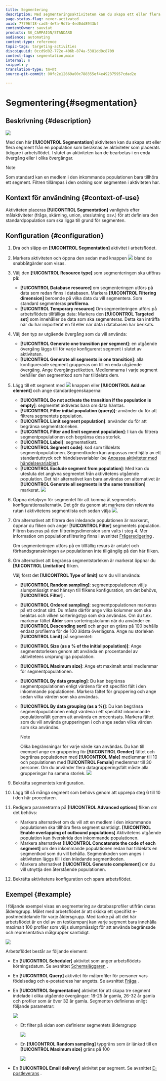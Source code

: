 ```yaml
---
title: Segmentering
description: Med segmenteringsaktiviteten kan du skapa ett eller flera segment från en population som beräknas av aktiviteter som placerats tidigare i arbetsflödet.
page-status-flag: never-activated
uuid: 77796f18-cad5-4e7a-9d7b-4ed0dd8943bf
contentOwner: sauviat
products: SG_CAMPAIGN/STANDARD
audience: automating
content-type: reference
topic-tags: targeting-activities
discoiquuid: 0ccd9d02-772e-406b-874a-5381dd0c8709
context-tags: segmentation,main
internal: n
snippet: y
translation-type: tm+mt
source-git-commit: 00fc2e12669a00c788355ef4e492375957cdad2e

---
```



# Segmentering{#segmentation}

## Beskrivning {#description}

![](assets/segmentation.png)

Med den här **[!UICONTROL Segmentation]** aktiviteten kan du skapa ett eller flera segment från en population som beräknas av aktiviteter som placerats tidigare i arbetsflödet. I slutet av aktiviteten kan de bearbetas i en enda övergång eller i olika övergångar.

>[!NOTE]
>
>Som standard kan en medlem i den inkommande populationen bara tillhöra ett segment. Filtren tillämpas i den ordning som segmenten i aktiviteten har.

## Kontext för användning {#context-of-use}

Aktiviteten placeras **[!UICONTROL Segmentation]** vanligtvis efter målaktiviteter (fråga, skärning, union, uteslutning osv.) för att definiera den standardpopulation som ska ligga till grund för segmenten.

## Konfiguration {#configuration}

1. Dra och släpp en **[!UICONTROL Segmentation]** aktivitet i arbetsflödet.
1. Markera aktiviteten och öppna den sedan med knappen ![](assets/edit_darkgrey-24px.png) bland de snabbåtgärder som visas.
1. Välj den **[!UICONTROL Resource type]** som segmenteringen ska utföras på:

   * **[!UICONTROL Database resource]** om segmenteringen utförs på data som redan finns i databasen. Markera **[!UICONTROL Filtering dimension]** beroende på vilka data du vill segmentera. Som standard segmenteras **profilerna**.
   * **[!UICONTROL Temporary resource]** Om segmenteringen utförs på arbetsflödets tillfälliga data: Markera den **[!UICONTROL Targeted set]** som innehåller de data som ska segmenteras. Detta kan inträffa när du har importerat en fil eller när data i databasen har berikats.

1. Välj den typ av utgående övergång som du vill använda:

   * **[!UICONTROL Generate one transition per segment]**: en utgående övergång läggs till för varje konfigurerat segment i slutet av aktiviteten.
   * **[!UICONTROL Generate all segments in one transition]**: alla konfigurerade segment grupperas om till en enda utgående övergång. Ange övergångsetiketten. Medlemmarna i varje segment behåller den segmentkod som har tilldelats dem.

1. Lägg till ett segment med ![](assets/add_darkgrey-24px.png) knappen eller **[!UICONTROL Add an element]** och ange standardegenskaperna:

   * **[!UICONTROL Do not activate the transition if the population is empty]**: segmentet aktiveras bara om data hämtas.
   * **[!UICONTROL Filter initial population (query)]**: använder du för att filtrera segmentets population.
   * **[!UICONTROL Limit segment population]**: använder du för att begränsa segmentstorleken.
   * **[!UICONTROL Filter and limit segment population]**: I kan du filtrera segmentpopulationen och begränsa dess storlek.
   * **[!UICONTROL Label]**: segmentetikett.
   * **[!UICONTROL Segment code]**: kod som tilldelats segmentpopulationen. Segmentkoden kan anpassas med hjälp av ett standarduttryck och händelsevariabler (se [Anpassa aktiviteter med händelsevariabler](../../automating/using/calling-a-workflow-with-external-parameters.md#customizing-activities-with-events-variables)).
   * **[!UICONTROL Exclude segment from population]**: Med kan du utesluta det angivna segmentet från aktivitetens utgående population. Det här alternativet kan bara användas om alternativet är **[!UICONTROL Generate all segments in the same transition]** markerat.
   ![](assets/wkf_segment_new_segment.png)

1. Öppna detaljvyn för segmentet för att komma åt segmentets konfigurationsalternativ. Det gör du genom att markera den relevanta rutan i aktivitetens segmentlista och sedan välja ![](assets/wkf_segment_parameters_24px.png).
1. Om alternativet att filtrera den inledande populationen är markerat, öppnar du fliken och anger **[!UICONTROL Filter]** segmentets population. Filtren baseras på den filtreringsdimension som valts i steg 4. Mer information om populationsfiltrering finns i avsnittet [Frågeredigering](../../automating/using/editing-queries.md) .

   Om segmenteringen utförs på en tillfällig resurs är antalet och förhandsgranskningen av populationen inte tillgänglig på den här fliken.

1. Om alternativet att begränsa segmentstorleken är markerat öppnar du **[!UICONTROL Limitation]** fliken.

   Välj först det **[!UICONTROL Type of limit]** som du vill använda:

   * **[!UICONTROL Random sampling]**: segmentpopulationen väljs slumpmässigt med hänsyn till flikens konfiguration, om det behövs, **[!UICONTROL Filter]** .
   * **[!UICONTROL Ordered sampling]**: segmentpopulationen markeras på ett ordnat sätt. Du måste därför ange vilka kolumner som ska beaktas och vilken sorteringstyp som ska användas. Om du t.ex. markerar fältet **Ålder** som sorteringskolumn när du använder en **[!UICONTROL Descending sort]** och anger en gräns på 100 behålls endast profilerna för de 100 äldsta överlägsna.
   Ange nu storleken **[!UICONTROL Limit]** på segmentet:

   * **[!UICONTROL Size (as a % of the initial population)]**: Ange segmentstorleken genom att använda en procentandel av aktivitetens ursprungliga population.
   * **[!UICONTROL Maximum size]**: Ange ett maximalt antal medlemmar för segmentpopulationen.
   * **[!UICONTROL By data grouping]**: Du kan begränsa segmentpopulationen enligt värdena för ett specifikt fält i den inkommande populationen. Markera fältet för gruppering och ange sedan vilka värden som ska användas.
   * **[!UICONTROL By data grouping (as a %)]**: Du kan begränsa segmentpopulationen enligt värdena i ett specifikt inkommande populationsfält genom att använda en procentsats. Markera fältet som du vill använda grupperingen i och ange sedan vilka värden som ska användas.

      >[!NOTE]
      >
      >Olika begränsningar för varje värde kan användas. Du kan till exempel ange en gruppering för **[!UICONTROL Gender]** fältet och begränsa populationen med **[!UICONTROL Male]** medlemmar till 10 och populationen med **[!UICONTROL Female]** medlemmar till 30 personer. Om du använder flera datagrupperingsfält måste alla grupperingar ha samma storlek.
   ![](assets/wkf_segment_limit_by_grouping.png)

1. Bekräfta segmentets konfiguration.
1. Lägg till så många segment som behövs genom att upprepa steg 6 till 10 i den här proceduren.
1. Redigera parametrarna på **[!UICONTROL Advanced options]** fliken om det behövs:

   * Markera alternativet om du vill att en medlem i den inkommande populationen ska tillhöra flera segment samtidigt. **[!UICONTROL Enable overlapping of outbound populations]** Aktivitetens utgående population kan överskrida den inkommande populationen.
   * Markera alternativet **[!UICONTROL Concatenate the code of each segment]** om den inkommande populationen redan har tilldelats en segmentkod som du vill behålla. Segmentkoden som anges i aktiviteten läggs till i den inledande segmentkoden.
   * Markera alternativet **[!UICONTROL Generate complement]** om du vill utnyttja den återstående populationen.

1. Bekräfta aktivitetens konfiguration och spara arbetsflödet.

## Exempel {#example}

I följande exempel visas en segmentering av databasprofiler utifrån deras åldersgrupp. Målet med arbetsflödet är att skicka ett specifikt e-postmeddelande för varje åldersgrupp. Med tanke på att det här arbetsflödet är en del av en testkampanj kan varje segment bara innehålla maximalt 100 profiler som väljs slumpmässigt för att använda begränsade och representativa målgrupper samtidigt.

![](assets/wkf_segment_example_4.png)

Arbetsflödet består av följande element:

* En **[!UICONTROL Scheduler]** aktivitet som anger arbetsflödets körningsdatum. Se avsnittet [Schemaläggaren](../../automating/using/scheduler.md) .
* En **[!UICONTROL Query]** aktivitet för målprofiler för personer vars födelsedag och e-postadress har angetts. Se avsnittet [Fråga](../../automating/using/query.md) .
* En **[!UICONTROL Segmentation]** aktivitet för att skapa tre segment indelade i olika utgående övergångar: 18-25 år gamla, 26-32 år gamla och profiler som är över 32 år gamla. Segmenten definieras enligt följande parametrar:

   ![](assets/wkf_segment_example_3.png)

   * Ett filter på sidan som definierar segmentets åldersgrupp

      ![](assets/wkf_segment_new_segment.png)

   * En **[!UICONTROL Random sampling]** typgräns som är länkad till en **[!UICONTROL Maximum size]** gräns på 100

      ![](assets/wkf_segment_example_1.png)

* En **[!UICONTROL Email delivery]** aktivitet per segment. Se avsnittet [E-postleverans](../../automating/using/email-delivery.md) .

